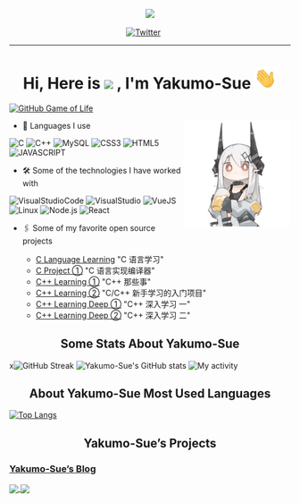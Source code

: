 <p align="Center" ><img src="https://raw.githubusercontent.com/Sue-52/PicGo/main/images/%E5%A4%A9%E5%BA%AD%E5%8F%B7-%E9%98%BF%E5%AE%99%E6%96%AF.jpg" ></p>

<!-- 常用社交平台 -->
<p align="center">
  <a href="https://twitter.com/EdmondSue2"><img width="32px" alt="Twitter" title="Twitter" src="https://i.imgur.com/OXZM1L6.png"/></a>
  &#8287;&#8287;&#8287;&#8287;&#8287;
</p>

---

<!-- 自我介绍 -->
<h1 align="Center">  Hi, Here is <img src="https://media.giphy.com/media/WUlplcMpOCEmTGBtBW/giphy.gif" width="40"> , I'm Yakumo-Sue  <img src="https://raw.githubusercontent.com/ABSphreak/ABSphreak/master/gifs/Hi.gif" width="40" /> </h1>

<!-- 动态 Github 小绿点 -->
[![GitHub Game of Life](https://github4life.herokuapp.com/ethomson.gif?z=6)](https://github4life.herokuapp.com/Silence-dream)
<!-- 右侧动图展示 -->
<img align="right" width="38%" src="https://raw.githubusercontent.com/Sue-52/PicGo/main/NiYan.gif"/>

<p align="left">
  
<!--  常用语言展示  -->
- 💬 Languages I use

![C](https://img.shields.io/badge/C-blue?style=for-the-badge&logo=C&logoColor=white)
![C++](https://img.shields.io/badge/C++-blue?style=for-the-badge&logo=cplusplus&logoColor=white)
![MySQL](https://img.shields.io/badge/MySQL-blue?style=for-the-badge&logo=mysql&logoColor=white)
![CSS3](https://img.shields.io/badge/css3%20-%231572B6.svg?&style=for-the-badge&logo=css3&logoColor=white)
![HTML5](https://img.shields.io/badge/html5-orange?&style=for-the-badge&logo=html5&logoColor=white&labelColor=orange)
![JAVASCRIPT](https://img.shields.io/badge/javascript-%23F7DF1E.svg?&style=for-the-badge&logo=javascript&logoColor=black&labelColor=black)

<!--  常用工具展示  -->
- 🛠 Some of the technologies I have worked with

![VisualStudioCode](https://img.shields.io/badge/-Visual%20Studio%20Code-blue?&style=for-the-badge&logo=visualstudiocode&logoColor=Blue)
![VisualStudio](https://img.shields.io/badge/-Visual%20Studio%202022-red?&style=for-the-badge&logo=visualstudio&logoColor=purple)
![VueJS](https://img.shields.io/badge/vuejs%20-%2335495e.svg?&style=for-the-badge&logo=vue.js&logoColor=%234FC08D)
![Linux](https://img.shields.io/badge/-Linux-7b7c7b?style=for-the-badge&logo=linux&logoColor=FCC624)
![Node.js](https://img.shields.io/badge/-Node.js-759f62?style=for-the-badge&logo=node.js&logoColor=339933)
![React](https://img.shields.io/badge/-React-212121?style=for-the-badge&logo=React&logoColor=61DAFB)

<!--  开源项目展示（自我常用学习的库）  -->
- 🖇 Some of my favorite open source projects

  - [C Language Learning](https://github.com/hairrrrr/C-CrashCourse) "C 语言学习"
  - [C Project ①](https://github.com/DoctorWkt/acwj) "C 语言实现编译器"
  - [C++ Learning ①](https://github.com/Light-City/CPlusPlusThings) "C++ 那些事"
  - [C++ Learning ②](https://github.com/0voice/introduce_c-cpp_manual) "C/C++ 新手学习的入门项目"
  - [C++ Learning Deep ①](https://github.com/0voice/cpp_new_features) "C++ 深入学习 一"
  - [C++ Learning Deep ②](https://github.com/balloonwj/CppGuide) "C++ 深入学习 二"
  


<h2 align="Center"> Some Stats About Yakumo-Sue </h2>

x![GitHub Streak](https://streak-stats.demolab.com/?user=Yakumo-Sue&theme=react)
![Yakumo-Sue's GitHub stats](https://github-readme-stats.vercel.app/api?username=Yakumo-Sue&show_icons=true&theme=radical)
![My activity](https://github-readme-activity-graph.cyclic.app/graph?username=Yakumo-Sue&theme=react-dark)
  
<h2 align="Center"> About Yakumo-Sue Most Used Languages </h2>

<!-- [![Top Langs](https://github-readme-stats.vercel.app/api/top-langs/?username=Yakumo-Sue&layout=compact)](https://github.com/anuraghazra/github-readme-stats) -->
<!-- 常用语言 -->
[![Top Langs](https://github-readme-stats.vercel.app/api/top-langs/?username=Yakumo-Sue&langs_count=8)](https://github.com/anuraghazra/github-readme-stats)
<!-- 每周代码数据量 -->
<!-- [![willianrod's wakatime stats](https://github-readme-stats.vercel.app/api/wakatime?username=Yakumo-Sue)](https://github.com/anuraghazra/github-readme-stats) -->

<!-- 项目展示 -->
<h2 align="Center"> Yakumo-Sue’s Projects  </h2>
<a href="https://github.com/anuraghazra/github-readme-stats">
  <h3 align="left"> Yakumo-Sue’s Blog </h3>
  <img align="center" src="https://github-readme-stats.vercel.app/api/pin/?username=Yakumo-Sue&repo=Yakumo-Sue.github.io" />
  <img align="center" src="https://github-readme-stats.vercel.app/api/pin/?username=Yakumo-Sue&repo=C-language-learning" />
</a>
<!---
Yakumo-Sue/Yakumo-Sue is a ✨ special ✨ repository because its `README.md` (this file) appears on your GitHub profile.
You can click the Preview link to take a look at your changes.
--->
